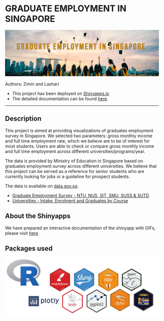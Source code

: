 
# GRADUATE EMPLOYMENT IN SINGAPORE
![sg0.jpg](www/sg0.jpg)

Authors: Zimin and Lashari

- This project has been deployed on [Shinyapps.io](https://gesurvey.shinyapps.io/Graduate-Employment-Survey/)
- The detailed documentation can be found [here](https://gesurvey.shinyapps.io/Graduate-Employment-Survey/).

-------

## Description

This project is aimed at providing visualizations of graduates employment survey in Singapore. We selected two parameters: gross monthly income and full time employment rate, which we believe are to be of interest for most students. Users are able to check or compare gross monthly income and full time employment across different universities/programs/year.

The data is provided by Ministry of Education in Singapore based on graduates employment survey across different universities. We believe that this project can be served as a reference for senior students who are currently looking for jobs or a guideline for prospect students.

The data is available on [data.gov.sg](https://data.gov.sg/).
- [Graduate Employment Survey - NTU, NUS, SIT, SMU, SUSS & SUTD](https://data.gov.sg/dataset/graduate-employment-survey-ntu-nus-sit-smu-suss-sutd)
- [Universities - Intake, Enrolment and Graduates by Course](https://data.gov.sg/dataset/universities-intake-enrolment-and-graduates-by-course)

## About the Shinyapps

We have prepared an interactive documentation of the shinyapp with GIFs, please visit [here](https://gesurvey.shinyapps.io/Graduate-Employment-Survey/).


## Packages used

![technology.jpg](www/technology.jpg)
    
